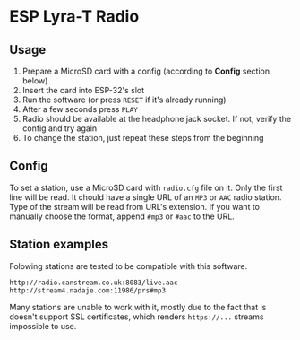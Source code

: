 # ESP Lyra-T Radio
## Usage
1. Prepare a MicroSD card with a config (according to **Config** section below)
1. Insert the card into ESP-32's slot
1. Run the software (or press `RESET` if it's already running)
1. After a few seconds press `PLAY`
1. Radio should be available at the headphone jack socket. If not, verify the config and try again
1. To change the station, just repeat these steps from the beginning

## Config
To set a station, use a MicroSD card with `radio.cfg` file on it. Only the first line will be read. It chould have a single URL of an `MP3` or `AAC` radio station. Type of the stream will be read from URL's extension. If you want to manually choose the format, append `#mp3` or `#aac` to the URL.

## Station examples
Folowing stations are tested to be compatible with this software.
```
http://radio.canstream.co.uk:8083/live.aac
http://stream4.nadaje.com:11986/prs#mp3
```
Many stations are unable to work with it, mostly due to the fact that is doesn't support SSL certificates, which renders `https://...` streams impossible to use.
